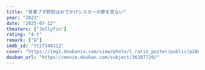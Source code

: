 ```yaml
---
title: "青春ブタ野郎はおでかけシスターの夢を見ない"
year: "2023"
date: "2025-07-12"
theaters: ["Jellyfin"]
rating: "4-t"
remark: ["G"]
imdb_id: "tt27348312"
cover: "https://img1.doubanio.com/view/photo/l_ratio_poster/public/p2889770900.jpg"
douban_url: "https://movie.douban.com/subject/36107720/"
---
```

